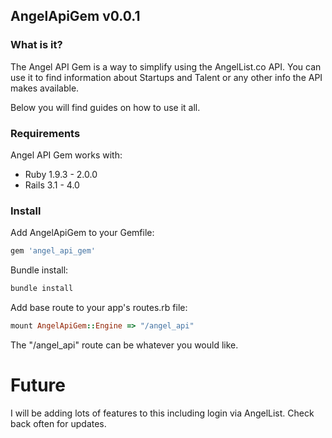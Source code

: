 ## AngelApiGem v0.0.1

### What is it?

The Angel API Gem is a way to simplify using the AngelList.co API. You can use it to find information about Startups and Talent or any other info
the API makes available.

Below you will find guides on how to use it all.

### Requirements

Angel API Gem works with:

* Ruby 1.9.3 - 2.0.0
* Rails 3.1 - 4.0

### Install

Add AngelApiGem to your Gemfile:

```ruby
gem 'angel_api_gem'
```

Bundle install:

```ruby
bundle install
```

Add base route to your app's routes.rb file:

```ruby
mount AngelApiGem::Engine => "/angel_api"
```

The "/angel_api" route can be whatever you would like.

# Future

I will be adding lots of features to this including login via AngelList. Check back often for updates.
